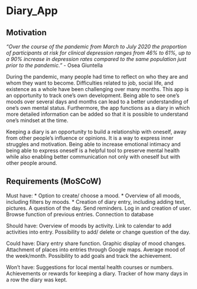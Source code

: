 # Diary_App

## Motivation

*“Over the course of the pandemic from March to July 2020 the proportion of participants at risk for clinical depression ranges from 46% to 61%, up to a 90% increase in depression rates compared to the same population just prior to the pandemic.”* - Osea Giuntella

During the pandemic, many people had time to reflect on who they are and whom they want to become. Difficulties related to job, social life, and existence as a whole have been challenging over many months. This app is an opportunity to track one’s own development. Being able to see one’s moods over several days and months can lead to a better understanding of one’s own mental status. Furthermore, the app functions as a diary in which more detailed information can be added so that it is possible to understand one’s mindset at the time. 

Keeping a diary is an opportunity to build a relationship with oneself, away from other people’s influence or opinions. It is a way to express inner struggles and motivation. Being able to increase emotional intimacy and being able to express oneself is a helpful tool to preserve mental health while also enabling better communication not only with oneself but with other people around. 


## Requirements (MoSCoW)
Must have: 
        *  Option to create/ choose a mood. 
        *  Overview of all moods, including filters by moods. 
        *  Creation of diary entry, including adding text, pictures. 
          A question of the day. 
          Send reminders. 
          Log in and creation of user. 
          Browse function of previous entries. Connection to database

Should have: 
          Overview of moods by activity. 
          Link to calendar to add activities into entry. 
          Possibility to add/ delete or change question of the day.

Could have: 
          Diary entry share function. 
          Graphic display of mood changes. 
          Attachment of places into entries through Google maps. 
          Average mood of the week/month. 
          Possibility to add goals and track the achievement. 

Won’t have: 
          Suggestions for local mental health courses or numbers. 
          Achievements or rewards for keeping a diary. 
          Tracker of how many days in a row the diary was kept. 

